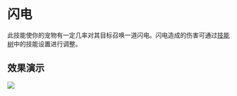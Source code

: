 # 闪电

此技能使你的宠物有一定几率对其目标召唤一道闪电。闪电造成的伤害可通过[技能树](../systems/skilltrees/)中的技能设置进行调整。

## 效果演示  

![](../.gitbook/assets/lightning.gif)